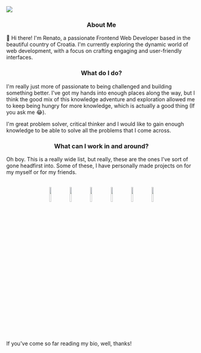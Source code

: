 <img src="assets/hello.gif" align="center" />

<h3 align="center">About Me</h3>

👋 Hi there! I'm Renato, a passionate Frontend Web Developer based in the beautiful country of Croatia. I'm currently exploring the dynamic world of web development, with a focus on crafting engaging and user-friendly interfaces.

<h3 align="center">What do I do?</h3>

I'm really just more of passionate to being challenged and building something better. I've got my hands into enough places along the way, but I think the good mix of this knowledge adventure and exploration allowed me to keep being hungry for more knowledge, which is actually a good thing (If you ask me 😂).

I'm great problem solver, critical thinker and I would like to gain enough knowledge to be able to solve all the problems that I come across.

<h3 align="center">What can I work in and around?</h3>

Oh boy. This is a really wide list, but really, these are the ones I've sort of gone headfirst into. Some of these, I have personally made projects on for my myself or for my friends.

<br/>

<div align="center">
  <img src="https://cdn.jsdelivr.net/gh/devicons/devicon/icons/html5/html5-original.svg" style="width: 10%"/>
  <img src="https://cdn.jsdelivr.net/gh/devicons/devicon/icons/css3/css3-original.svg" style="width: 10%"/>
  <img src="https://cdn.jsdelivr.net/gh/devicons/devicon/icons/javascript/javascript-original.svg" style="width: 10%"/>
  <img src="https://cdn.jsdelivr.net/gh/devicons/devicon/icons/react/react-original.svg" style="width: 10%"/>
  <img src="https://cdn.jsdelivr.net/gh/devicons/devicon/icons/typescript/typescript-original.svg" style="width: 10%"/>
  <img src="https://cdn.jsdelivr.net/gh/devicons/devicon/icons/wordpress/wordpress-original.svg" style="width: 10%"/>

</div>

If you've come so far reading my bio, well, thanks!
